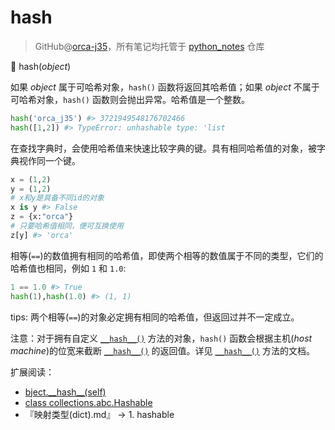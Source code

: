 # hash

> GitHub@[orca-j35](https://github.com/orca-j35)，所有笔记均托管于 [python_notes](https://github.com/orca-j35/python_notes) 仓库

🔨 hash(*object*)

如果 *object* 属于可哈希对象，`hash()` 函数将返回其哈希值；如果 *object* 不属于可哈希对象，`hash()` 函数则会抛出异常。哈希值是一个整数。

```python
hash('orca_j35') #> 3721949548176702466
hash([1,2]) #> TypeError: unhashable type: 'list
```

在查找字典时，会使用哈希值来快速比较字典的键。具有相同哈希值的对象，被字典视作同一个键。

```python
x = (1,2)
y = (1,2)
# x和y是具备不同id的对象
x is y #> False
z = {x:"orca"}
# 只要哈希值相同，便可互换使用
z[y] #> 'orca'
```

相等(`==`)的数值拥有相同的哈希值，即使两个相等的数值属于不同的类型，它们的哈希值也相同，例如 `1` 和 `1.0`:

```python
1 == 1.0 #> True
hash(1),hash(1.0) #> (1, 1)
```

tips: 两个相等(`==`)的对象必定拥有相同的哈希值，但返回过并不一定成立。

注意：对于拥有自定义 [`__hash__()`](https://docs.python.org/3.7/reference/datamodel.html#object.__hash__) 方法的对象，`hash()` 函数会根据主机(*host machine*)的位宽来截断 [`__hash__()`](https://docs.python.org/3.7/reference/datamodel.html#object.__hash__) 的返回值。详见 [`__hash__()`](https://docs.python.org/3.7/reference/datamodel.html#object.__hash__) 方法的文档。

扩展阅读：

- [bject.\_\_hash\_\_(self)](https://docs.python.org/3.7/reference/datamodel.html#object.__hash__)
- [class collections.abc.Hashable](https://docs.python.org/3.7/library/collections.abc.html#collections.abc.Hashable)
- 『映射类型(dict).md』 -> 1. hashable

